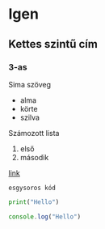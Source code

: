 # Igen
## Kettes szintű cím
### 3-as


Sima szöveg

- alma
- körte
- szilva

Számozott lista
1. első
2. második

[link](http://acsjszki.hu)

`esgysoros kód`

```python
print("Hello")
```

```javascript
console.log("Hello")
```



